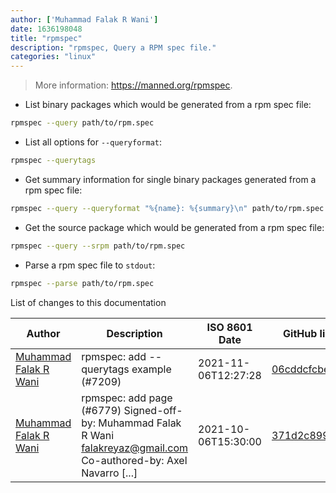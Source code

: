 ```yaml
---
author: ['Muhammad Falak R Wani']
date: 1636198048
title: "rpmspec"
description: "rpmspec, Query a RPM spec file."
categories: "linux"
---
```

> More information: <https://manned.org/rpmspec>.

- List binary packages which would be generated from a rpm spec file:

```bash
rpmspec --query path/to/rpm.spec
```

- List all options for `--queryformat`:

```bash
rpmspec --querytags
```

- Get summary information for single binary packages generated from a rpm spec file:

```bash
rpmspec --query --queryformat "%{name}: %{summary}\n" path/to/rpm.spec
```

- Get the source package which would be generated from a rpm spec file:

```bash
rpmspec --query --srpm path/to/rpm.spec
```

- Parse a rpm spec file to `stdout`:

```bash
rpmspec --parse path/to/rpm.spec
```
List of changes to this documentation


Author | Description | ISO 8601 Date | GitHub link
------|-----|-----|-----
[Muhammad Falak R Wani](mailto:falakreyaz@gmail.com) | rpmspec: add --querytags example (#7209) | 2021-11-06T12:27:28 | [06cddcfcbe5c](https://github.com/tldr-pages/tldr/commit/06cddcfcbe5cf410aefc496c37cadb98480b4591)
[Muhammad Falak R Wani](mailto:falakreyaz@gmail.com) | rpmspec: add page (#6779) Signed-off-by: Muhammad Falak R Wani <falakreyaz@gmail.com> Co-authored-by: Axel Navarro [...] | 2021-10-06T15:30:00 | [371d2c899723](https://github.com/tldr-pages/tldr/commit/371d2c89972350da4b62acfeed89d7daebcd1afb)

